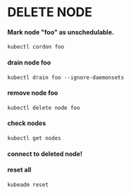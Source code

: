 # DELETE NODE
#### Mark node "foo" as unschedulable.
```
kubectl cordon foo
```
#### drain node foo
```
kubectl drain foo --ignore-daemonsets
```
#### remove node foo
```
kubectl delete node foo
```
#### check nodes
```
kubectl get nodes
```
#### connect to deleted node!
#### reset all
```
kubeadm reset
```

